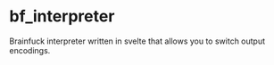 # bf_interpreter
 Brainfuck interpreter written in svelte that allows you to switch output encodings. 

